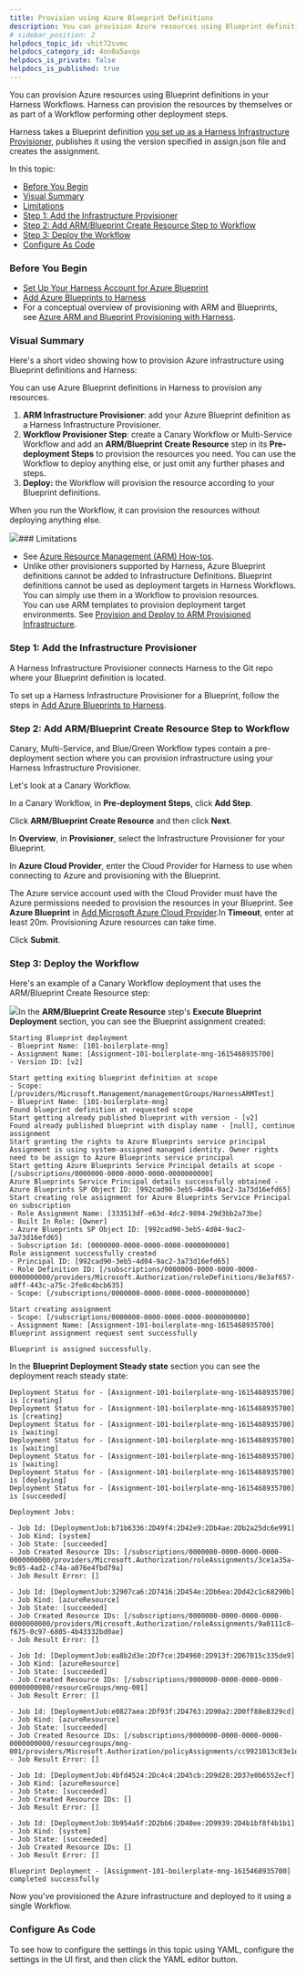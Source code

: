 ```yaml
---
title: Provision using Azure Blueprint Definitions
description: You can provision Azure resources using Blueprint definitions in your Harness Workflows.
# sidebar_position: 2
helpdocs_topic_id: vhit72svmc
helpdocs_category_id: 4on0a5avqo
helpdocs_is_private: false
helpdocs_is_published: true
---
```


You can provision Azure resources using Blueprint definitions in your Harness Workflows. Harness can provision the resources by themselves or as part of a Workflow performing other deployment steps.

Harness takes a Blueprint definition [you set up as a Harness Infrastructure Provisioner](add-azure-blueprints-to-harness.md), publishes it using the version specified in assign.json file and creates the assignment.

In this topic:

* [Before You Begin](provision-using-azure-blueprint-definitions.md#before-you-begin)
* [Visual Summary](provision-using-azure-blueprint-definitions.md#visual-summary)
* [Limitations](provision-using-azure-blueprint-definitions.md#limitations)
* [Step 1: Add the Infrastructure Provisioner](provision-using-azure-blueprint-definitions.md#step-1-add-the-infrastructure-provisioner)
* [Step 2: Add ARM/Blueprint Create Resource Step to Workflow](provision-using-azure-blueprint-definitions.md#step-2-add-arm-blueprint-create-resource-step-to-workflow)
* [Step 3: Deploy the Workflow](provision-using-azure-blueprint-definitions.md#step-3-deploy-the-workflow)
* [Configure As Code](provision-using-azure-blueprint-definitions.md#configure-as-code)

### Before You Begin

* [Set Up Your Harness Account for Azure Blueprint](set-up-harness-for-azure-blueprint.md)
* [Add Azure Blueprints to Harness](add-azure-blueprints-to-harness.md)
* For a conceptual overview of provisioning with ARM and Blueprints, see [Azure ARM and Blueprint Provisioning with Harness](../../concepts-cd/deployment-types/azure-arm-and-blueprint-provision-with-harness.md).

### Visual Summary

Here's a short video showing how to provision Azure infrastructure using Blueprint definitions and Harness:

You can use Azure Blueprint definitions in Harness to provision any resources.

1. **ARM Infrastructure Provisioner**: add your Azure Blueprint definition as a Harness Infrastructure Provisioner.
2. **Workflow Provisioner Step**: create a Canary Workflow or Multi-Service Workflow and add an **ARM/Blueprint Create Resource** step in its **Pre-deployment Steps** to provision the resources you need. You can use the Workflow to deploy anything else, or just omit any further phases and steps.
3. **Deploy:** the Workflow will provision the resource according to your Blueprint definitions.

When you run the Workflow, it can provision the resources without deploying anything else.

![](./static/provision-using-azure-blueprint-definitions-00.png)### Limitations

* See [Azure Resource Management (ARM) How-tos](../azure-arm/azure-arm-and-blueprint-how-tos.md).
* Unlike other provisioners supported by Harness, Azure Blueprint definitions cannot be added to Infrastructure Definitions. Blueprint definitions cannot be used as deployment targets in Harness Workflows. You can simply use them in a Workflow to provision resources.  
You can use ARM templates to provision deployment target environments. See [Provision and Deploy to ARM Provisioned Infrastructure](../azure-arm/target-azure-arm-or-blueprint-provisioned-infrastructure.md).

### Step 1: Add the Infrastructure Provisioner

A Harness Infrastructure Provisioner connects Harness to the Git repo where your Blueprint definition is located.

To set up a Harness Infrastructure Provisioner for a Blueprint, follow the steps in [Add Azure Blueprints to Harness](add-azure-blueprints-to-harness.md).

### Step 2: Add ARM/Blueprint Create Resource Step to Workflow

Canary, Multi-Service, and Blue/Green Workflow types contain a pre-deployment section where you can provision infrastructure using your Harness Infrastructure Provisioner.

Let's look at a Canary Workflow.

In a Canary Workflow, in **Pre-deployment Steps**, click **Add Step**.

Click **ARM/Blueprint Create Resource** and then click **Next**.

In **Overview**, in **Provisioner**, select the Infrastructure Provisioner for your Blueprint.

In **Azure Cloud Provider**, enter the Cloud Provider for Harness to use when connecting to Azure and provisioning with the Blueprint.

The Azure service account used with the Cloud Provider must have the Azure permissions needed to provision the resources in your Blueprint. See **Azure Blueprint** in [Add Microsoft Azure Cloud Provider](https://docs.harness.io/article/4n3595l6in-add-microsoft-azure-cloud-provider).In **Timeout**, enter at least 20m. Provisioning Azure resources can take time.

Click **Submit**.

### Step 3: Deploy the Workflow

Here's an example of a Canary Workflow deployment that uses the ARM/Blueprint Create Resource step:

![](./static/provision-using-azure-blueprint-definitions-01.png)In the **ARM/Blueprint Create Resource** step's **Execute Blueprint Deployment** section, you can see the Blueprint assignment created:


```
Starting Blueprint deployment   
- Blueprint Name: [101-boilerplate-mng]   
- Assignment Name: [Assignment-101-boilerplate-mng-1615468935700]   
- Version ID: [v2]  
  
Start getting exiting blueprint definition at scope   
- Scope: [/providers/Microsoft.Management/managementGroups/HarnessARMTest]   
- Blueprint Name: [101-boilerplate-mng]  
Found blueprint definition at requested scope  
Start getting already published blueprint with version - [v2]  
Found already published blueprint with display name - [null], continue assignment  
Start granting the rights to Azure Blueprints service principal  
Assignment is using system-assigned managed identity. Owner rights need to be assign to Azure Blueprints service principal  
Start getting Azure Blueprints Service Principal details at scope - [/subscriptions/0000000-0000-0000-0000-0000000000]  
Azure Blueprints Service Principal details successfully obtained - Azure Blueprints SP Object ID: [992cad90-3eb5-4d04-9ac2-3a73d16efd65]  
Start creating role assignment for Azure Blueprints Service Principal on subscription  
- Role Assignment Name: [333513df-e63d-4dc2-9894-29d3bb2a73be]   
- Built In Role: [Owner]   
- Azure Blueprints SP Object ID: [992cad90-3eb5-4d04-9ac2-3a73d16efd65]   
- Subscription Id: [0000000-0000-0000-0000-0000000000]  
Role assignment successfully created   
- Principal ID: [992cad90-3eb5-4d04-9ac2-3a73d16efd65]   
- Role Definition ID: [/subscriptions/0000000-0000-0000-0000-0000000000/providers/Microsoft.Authorization/roleDefinitions/8e3af657-a8ff-443c-a75c-2fe8c4bcb635]   
- Scope: [/subscriptions/0000000-0000-0000-0000-0000000000]  
  
Start creating assignment   
- Scope: [/subscriptions/0000000-0000-0000-0000-0000000000]   
- Assignment Name: [Assignment-101-boilerplate-mng-1615468935700]  
Blueprint assignment request sent successfully  
  
Blueprint is assigned successfully.
```
In the **Blueprint Deployment Steady state** section you can see the deployment reach steady state:


```
Deployment Status for - [Assignment-101-boilerplate-mng-1615468935700] is [creating]  
Deployment Status for - [Assignment-101-boilerplate-mng-1615468935700] is [creating]  
Deployment Status for - [Assignment-101-boilerplate-mng-1615468935700] is [waiting]  
Deployment Status for - [Assignment-101-boilerplate-mng-1615468935700] is [waiting]  
Deployment Status for - [Assignment-101-boilerplate-mng-1615468935700] is [waiting]  
Deployment Status for - [Assignment-101-boilerplate-mng-1615468935700] is [deploying]  
Deployment Status for - [Assignment-101-boilerplate-mng-1615468935700] is [succeeded]  
  
Deployment Jobs:  
  
- Job Id: [DeploymentJob:b71b6336:2D49f4:2D42e9:2Db4ae:2Db2a25dc6e991]  
- Job Kind: [system]  
- Job State: [succeeded]  
- Job Created Resource IDs: [/subscriptions/0000000-0000-0000-0000-0000000000/providers/Microsoft.Authorization/roleAssignments/3ce1a35a-9c05-4ad2-c74a-a076e4fbd79a]  
- Job Result Error: []  
  
- Job Id: [DeploymentJob:32907ca6:2D7416:2D454e:2Db6ea:2Dd42c1c68290b]  
- Job Kind: [azureResource]  
- Job State: [succeeded]  
- Job Created Resource IDs: [/subscriptions/0000000-0000-0000-0000-0000000000/providers/Microsoft.Authorization/roleAssignments/9a0111c8-f675-0c97-6805-4b43332bd0ae]  
- Job Result Error: []  
  
- Job Id: [DeploymentJob:ea8b2d3e:2Df7ce:2D4960:2D913f:2D67015c335de9]  
- Job Kind: [azureResource]  
- Job State: [succeeded]  
- Job Created Resource IDs: [/subscriptions/0000000-0000-0000-0000-0000000000/resourceGroups/mng-001]  
- Job Result Error: []  
  
- Job Id: [DeploymentJob:e0827aea:2Df93f:2D4763:2D90a2:2D0ff88e8329cd]  
- Job Kind: [azureResource]  
- Job State: [succeeded]  
- Job Created Resource IDs: [/subscriptions/0000000-0000-0000-0000-0000000000/resourcegroups/mng-001/providers/Microsoft.Authorization/policyAssignments/cc9921013c83e1da9876c1d0ca898a33a4ef0a94fba55a900e6ee41da3373387]  
- Job Result Error: []  
  
- Job Id: [DeploymentJob:4bfd4524:2Dc4c4:2D45cb:2D9d28:2D37e0b6552ecf]  
- Job Kind: [azureResource]  
- Job State: [succeeded]  
- Job Created Resource IDs: []  
- Job Result Error: []  
  
- Job Id: [DeploymentJob:3b954a5f:2D2bb6:2D40ee:2D9939:2D4b1bf8f4b1b1]  
- Job Kind: [system]  
- Job State: [succeeded]  
- Job Created Resource IDs: []  
- Job Result Error: []  
  
Blueprint Deployment - [Assignment-101-boilerplate-mng-1615468935700] completed successfully
```
Now you've provisioned the Azure infrastructure and deployed to it using a single Workflow.

### Configure As Code

To see how to configure the settings in this topic using YAML, configure the settings in the UI first, and then click the YAML editor button.

